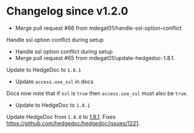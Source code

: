 # Changelog since v1.2.0
- Merge pull request #66 from mdegat01/handle-ssl-option-conflict

Handle ssl option conflict during setup 
- Handle ssl option conflict during setup 
- Merge pull request #65 from mdegat01/update-hedgedoc-1.8.1

Update to HedgeDoc to `1.8.1` 
- Update `access.use_ssl` in docs

Docs now note that if `ssl` is `true` then `access.use_ssl` must also be `true`. 
- Update to HedgeDoc to `1.8.1`

Update HedgeDoc from `1.8.0` to [1.8.1](https://github.com/hedgedoc/hedgedoc/releases/tag/1.8.1). Fixes https://github.com/hedgedoc/hedgedoc/issues/1221. 
